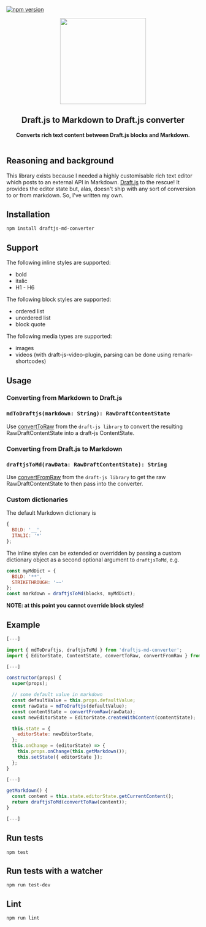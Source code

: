 [![npm version](https://badge.fury.io/js/draftjs-md-converter.svg)](https://badge.fury.io/js/draftjs-md-converter)

<p align="center"><img src="https://raw.githubusercontent.com/kadikraman/draftjs-md-converter/master/src/logo.svg" width=224></p>
<h2 align="center">Draft.js to Markdown to Draft.js converter</h2>
<p align="center">
<strong>Converts rich text content between Draft.js blocks and Markdown.</strong>
<br><br>

## Reasoning and background

This library exists because I needed a highly customisable rich text editor which posts to an external API in Markdown. [Draft.js](https://facebook.github.io/draft-js/) to the rescue! It provides the editor state but, alas, doesn't ship with any sort of conversion to or from markdown. So, I've written my own.

## Installation

```sh
npm install draftjs-md-converter
```

## Support

The following inline styles are supported:

* bold
* italic
* H1 - H6

The following block styles are supported:

* ordered list
* unordered list
* block quote

The following media types are supported:

* images
* videos (with draft-js-video-plugin, parsing can be done using remark-shortcodes)

## Usage

### Converting from Markdown to Draft.js

### `mdToDraftjs(markdown: String): RawDraftContentState`

Use [convertToRaw](https://facebook.github.io/draft-js/docs/api-reference-data-conversion.html) from the `draft-js library` to convert the resulting RawDraftContentState into a draft-js ContentState.

### Converting from Draft.js to Markdown

### `draftjsToMd(rawData: RawDraftContentState): String`

Use [convertFromRaw](https://facebook.github.io/draft-js/docs/api-reference-data-conversion.html) from the `draft-js library` to get the raw RawDraftContentState to then pass into the converter.

### Custom dictionaries

The default Markdown dictionary is

```js
{
  BOLD: '__',
  ITALIC: '*'
};
```

The inline styles can be extended or overridden by passing a custom dictionary object as a second optional argument to `draftjsToMd`, e.g.

```js
const myMdDict = {
  BOLD: '**',
  STRIKETHROUGH: '~~'
};
const markdown = draftjsToMd(blocks, myMdDict);
```

__NOTE: at this point you cannot override block styles!__

## Example

```js
[---]

import { mdToDraftjs, draftjsToMd } from 'draftjs-md-converter';
import { EditorState, ContentState, convertToRaw, convertFromRaw } from 'draft-js';

[---]

constructor(props) {
  super(props);

  // some default value in markdown
  const defaultValue = this.props.defaultValue;
  const rawData = mdToDraftjs(defaultValue);
  const contentState = convertFromRaw(rawData);
  const newEditorState = EditorState.createWithContent(contentState);

  this.state = {
    editorState: newEditorState,
  };
  this.onChange = (editorState) => {
    this.props.onChange(this.getMarkdown());
    this.setState({ editorState });
  };
}

[---]

getMarkdown() {
  const content = this.state.editorState.getCurrentContent();
  return draftjsToMd(convertToRaw(content));
}

[---]
```

## Run tests

```
npm test
```

## Run tests with a watcher

```
npm run test-dev
```

## Lint

```
npm run lint
```
